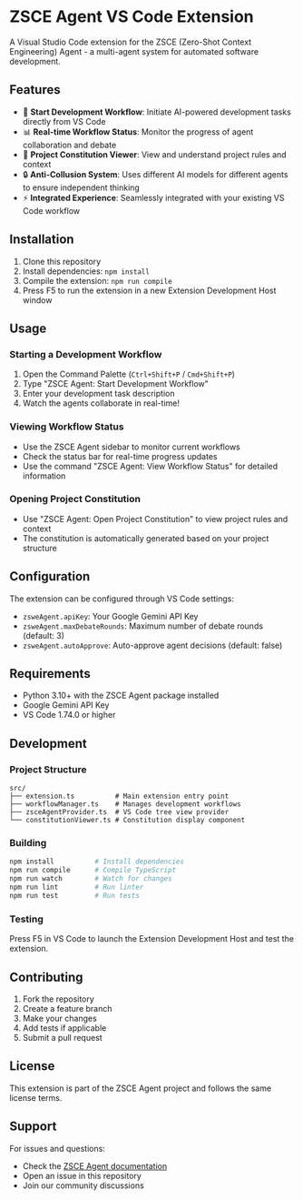  # ZSCE Agent VS Code Extension

A Visual Studio Code extension for the ZSCE (Zero-Shot Context Engineering) Agent - a multi-agent system for automated software development.

## Features

- 🚀 **Start Development Workflow**: Initiate AI-powered development tasks directly from VS Code
- 📊 **Real-time Workflow Status**: Monitor the progress of agent collaboration and debate
- 📜 **Project Constitution Viewer**: View and understand project rules and context
- 🔒 **Anti-Collusion System**: Uses different AI models for different agents to ensure independent thinking
- ⚡ **Integrated Experience**: Seamlessly integrated with your existing VS Code workflow

## Installation

1. Clone this repository
2. Install dependencies: `npm install`
3. Compile the extension: `npm run compile`
4. Press F5 to run the extension in a new Extension Development Host window

## Usage

### Starting a Development Workflow

1. Open the Command Palette (`Ctrl+Shift+P` / `Cmd+Shift+P`)
2. Type "ZSCE Agent: Start Development Workflow"
3. Enter your development task description
4. Watch the agents collaborate in real-time!

### Viewing Workflow Status

- Use the ZSCE Agent sidebar to monitor current workflows
- Check the status bar for real-time progress updates
- Use the command "ZSCE Agent: View Workflow Status" for detailed information

### Opening Project Constitution

- Use "ZSCE Agent: Open Project Constitution" to view project rules and context
- The constitution is automatically generated based on your project structure

## Configuration

The extension can be configured through VS Code settings:

- `zsweAgent.apiKey`: Your Google Gemini API Key
- `zsweAgent.maxDebateRounds`: Maximum number of debate rounds (default: 3)
- `zsweAgent.autoApprove`: Auto-approve agent decisions (default: false)

## Requirements

- Python 3.10+ with the ZSCE Agent package installed
- Google Gemini API Key
- VS Code 1.74.0 or higher

## Development

### Project Structure

```
src/
├── extension.ts          # Main extension entry point
├── workflowManager.ts    # Manages development workflows
├── zsceAgentProvider.ts  # VS Code tree view provider
└── constitutionViewer.ts # Constitution display component
```

### Building

```bash
npm install          # Install dependencies
npm run compile      # Compile TypeScript
npm run watch        # Watch for changes
npm run lint         # Run linter
npm run test         # Run tests
```

### Testing

Press F5 in VS Code to launch the Extension Development Host and test the extension.

## Contributing

1. Fork the repository
2. Create a feature branch
3. Make your changes
4. Add tests if applicable
5. Submit a pull request

## License

This extension is part of the ZSCE Agent project and follows the same license terms.

## Support

For issues and questions:
- Check the [ZSCE Agent documentation](https://github.com/your-org/zswe-agent)
- Open an issue in this repository
- Join our community discussions
